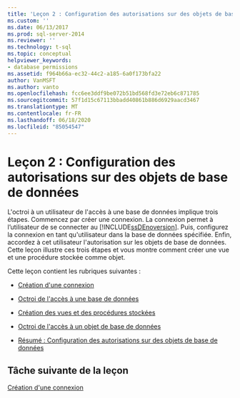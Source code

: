 ```yaml
---
title: 'Leçon 2 : Configuration des autorisations sur des objets de base de données | Microsoft Docs'
ms.custom: ''
ms.date: 06/13/2017
ms.prod: sql-server-2014
ms.reviewer: ''
ms.technology: t-sql
ms.topic: conceptual
helpviewer_keywords:
- database permissions
ms.assetid: f964b66a-ec32-44c2-a185-6a0f173bfa22
author: VanMSFT
ms.author: vanto
ms.openlocfilehash: fcc6ee3ddf9be072b51bd568fd3e72eb6c871785
ms.sourcegitcommit: 57f1d15c67113bbadd40861b886d6929aacd3467
ms.translationtype: MT
ms.contentlocale: fr-FR
ms.lasthandoff: 06/18/2020
ms.locfileid: "85054547"
---
```

# <a name="lesson-2-configuring-permissions-on-database-objects"></a>Leçon 2 : Configuration des autorisations sur des objets de base de données
  L'octroi à un utilisateur de l'accès à une base de données implique trois étapes. Commencez par créer une connexion. La connexion permet à l’utilisateur de se connecter au [!INCLUDE[ssDEnoversion](../includes/ssdenoversion-md.md)]. Puis, configurez la connexion en tant qu'utilisateur dans la base de données spécifiée. Enfin, accordez à cet utilisateur l'autorisation sur les objets de base de données. Cette leçon illustre ces trois étapes et vous montre comment créer une vue et une procédure stockée comme objet.  
  
 Cette leçon contient les rubriques suivantes :  
  
-   [Création d'une connexion](lesson-2-1-creating-a-login.md)  
  
-   [Octroi de l'accès à une base de données](lesson-2-2-granting-access-to-a-database.md)  
  
-   [Création des vues et des procédures stockées](lesson-2-3-creating-views-and-stored-procedures.md)  
  
-   [Octroi de l'accès à un objet de base de données](lesson-2-4-granting-access-to-a-database-object.md)  
  
-   [Résumé : Configuration des autorisations sur des objets de base de données](lesson-2-5-summary-configuring-permissions-on-database-objects.md)  
  
## <a name="next-task-in-lesson"></a>Tâche suivante de la leçon  
 [Création d'une connexion](lesson-2-1-creating-a-login.md)  
  
  
